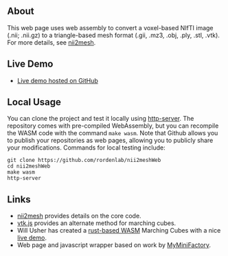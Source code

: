 ## About

This web page uses web assembly to convert a voxel-based NIfTI image (.nii; .nii.gz) to a triangle-based mesh format (.gii, .mz3, .obj, .ply, .stl, .vtk). For more details, see [nii2mesh](https://github.com/neurolabusc/nii2mesh).

## Live Demo

 - [Live demo hosted on GitHub](https://rordenlab.github.io/nii2meshWeb/)

## Local Usage

You can clone the project and test it locally using [http-server](https://www.npmjs.com/package/http-server). The repository comes with pre-compiled WebAssembly, but you can recompile the WASM code with the command `make wasm`. Note that Github allows you to publish your repositories as web pages, allowing you to publicly share your modifications. Commands for local testing include:

```
git clone https://github.com/rordenlab/nii2meshWeb
cd nii2meshWeb
make wasm
http-server
```

## Links

 - [nii2mesh](https://github.com/neurolabusc/nii2mesh) provides details on the core code.
 - [vtk.js](https://kitware.github.io/vtk-js/examples/ImageMarchingCubes.html) provides an alternate method for marching cubes.
 - Will Usher has created a [rust-based WASM](https://github.com/Twinklebear/webgl-marching-cubes) Marching Cubes with a nice [live demo](https://www.willusher.io/webgl-marching-cubes/#Fuel).
 - Web page and javascript wrapper based on work by [MyMiniFactory](https://github.com/MyMiniFactory/Fast-Quadric-Mesh-Simplification).